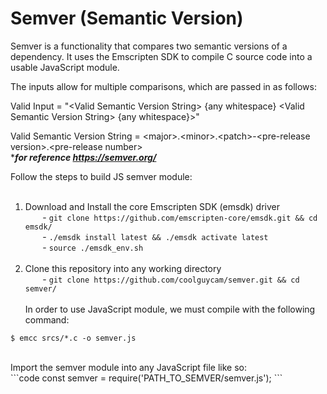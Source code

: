 # Semver (Semantic Version)
Semver is a functionality that compares two semantic versions of a dependency. It uses the Emscripten SDK to compile C source code into a usable JavaScript module. 



The inputs allow for multiple comparisons, 
which are passed in as follows: 

Valid Input = "\<Valid Semantic Version String\> {any whitespace} \<Valid Semantic Version String\> {any whitespace}>"

Valid Semantic Version String = \<major\>.\<minor\>.\<patch\>-\<pre-release version\>.\<pre-release number\><br>****for reference https://semver.org/***



Follow the steps to build JS semver module:<br><br>
1) Download and Install the core Emscripten SDK (emsdk) driver<br>
&nbsp;&nbsp;&nbsp;&nbsp;&nbsp;&nbsp; - ```git clone https://github.com/emscripten-core/emsdk.git && cd emsdk/```<br>
&nbsp;&nbsp;&nbsp;&nbsp;&nbsp;&nbsp; - ```./emsdk install latest && ./emsdk activate latest``` <br>
&nbsp;&nbsp;&nbsp;&nbsp;&nbsp;&nbsp; - ```source ./emsdk_env.sh``` <br><br>
2) Clone this repository into any working directory<br>
&nbsp;&nbsp;&nbsp;&nbsp;&nbsp;&nbsp; - ```git clone https://github.com/coolguycam/semver.git && cd semver/``` <br> <br>
In order to use JavaScript module, we must compile with the following command:<br>
```console
$ emcc srcs/*.c -o semver.js
```
<br>
Import the semver module into any JavaScript file like so:<br>
```code
const semver = require('PATH_TO_SEMVER/semver.js');
``` 

